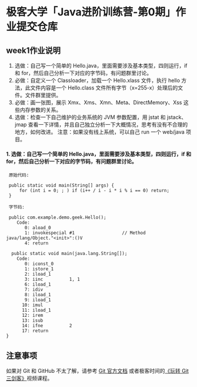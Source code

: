 # 极客大学「Java进阶训练营-第0期」作业提交仓库




## week1作业说明

1. 选做：自己写一个简单的 Hello.java，里面需要涉及基本类型，四则运行，if 和 for，然后自己分析一下对应的字节码，有问题群里讨论。
2. 必做：自定义一个 Classloader，加载一个 Hello.xlass 文件，执行 hello 方法，此文件内容是一个 Hello.class 文件所有字节（x=255-x）处理后的文件。文件群里提供。
3. 必做：画一张图，展示 Xmx、Xms、Xmn、Meta、DirectMemory、Xss 这些内存参数的关系。
4. 选做：检查一下自己维护的业务系统的 JVM 参数配置，用 jstat 和 jstack、jmap 查看一下详情，并且自己独立分析一下大概情况，思考有没有不合理的地方，如何改进。
   注意：如果没有线上系统，可以自己 run 一个 web/java 项目。

#### 1. 选做：自己写一个简单的 Hello.java，里面需要涉及基本类型，四则运行，if 和 for，然后自己分析一下对应的字节码，有问题群里讨论。
     
     原始代码:
     
     public static void main(String[] args) {
         for (int i = 0; ; ) if (i++ / i - i * i % i == 0) return;
     }
     
     字节码:
     
     public com.example.demo.geek.Hello();
        Code:
           0: aload_0
           1: invokespecial #1                  // Method java/lang/Object."<init>":()V
           4: return
    
      public static void main(java.lang.String[]);
        Code:
           0: iconst_0           
           1: istore_1
           2: iload_1
           3: iinc          1, 1
           6: iload_1
           7: idiv
           8: iload_1
           9: iload_1
          10: imul
          11: iload_1
          12: irem
          13: isub
          14: ifne          2
          17: return
    }
    

## 注意事项

 如果对 Git 和 GitHub 不太了解，请参考 [Git 官方文档](https://git-scm.com/book/zh/v2) 或者极客时间的[《玩转 Git 三剑客》](https://time.geekbang.org/course/intro/145)视频课程。
